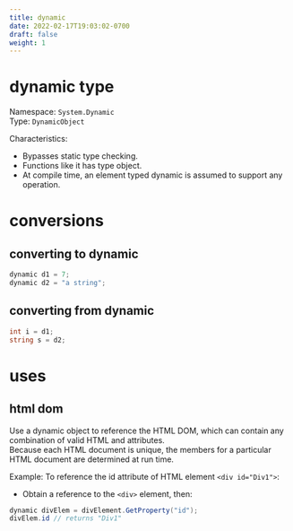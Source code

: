 ```yaml
---
title: dynamic
date: 2022-02-17T19:03:02-0700
draft: false
weight: 1
---
```


# dynamic type
Namespace: `System.Dynamic`  
Type: `DynamicObject`  

Characteristics:
- Bypasses static type checking.
- Functions like it has type object.
- At compile time, an element typed dynamic is assumed to support any operation.

# conversions
## converting to dynamic
```cs
dynamic d1 = 7;
dynamic d2 = "a string";
```

## converting from dynamic
```cs
int i = d1;
string s = d2;
```

# uses
## html dom
Use a dynamic object to reference the HTML DOM, which can contain any combination of valid HTML and attributes.  
Because each HTML document is unique, the members for a particular HTML document are determined at run time.

Example: To reference the id attribute of HTML element `<div id="Div1">`:
- Obtain a reference to the `<div>` element, then:
```cs
dynamic divElem = divElement.GetProperty("id");
divElem.id // returns "Div1"
```
